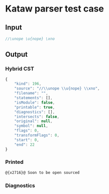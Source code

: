 # Kataw parser test case

## Input

`````js
//\unope \u{nope} \xno
`````

## Output

### Hybrid CST


```javascript
{
    "kind": 196,
    "source": "//\\unope \\u{nope} \\xno",
    "filename": "",
    "statements": [],
    "isModule": false,
    "printable": true,
    "diagnostics": [],
    "intersects": false,
    "original": null,
    "symbol": null,
    "flags": 0,
    "transformFlags": 0,
    "start": 0,
    "end": 22
}
```

  
### Printed


```javascript
@{x2716}@ Soon to be open sourced
```

  
### Diagnostics


```javascript

```

